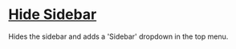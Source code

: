# [Hide Sidebar](https://www.mousehuntgame.com/preferences.php?tab=mousehunt-improved-settings#mousehunt-improved-settings-element-hiding-no-sidebar)

Hides the sidebar and adds a 'Sidebar' dropdown in the top menu.
